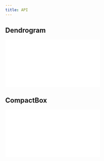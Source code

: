 ```yaml
---
title: API
---
```


## Dendrogram

<embed src="@/docs/api/tree-graph-layout/dendrogram.en.md"></embed>

## CompactBox

<embed src="@/docs/api/tree-graph-layout/compactBox.en.md"></embed>

